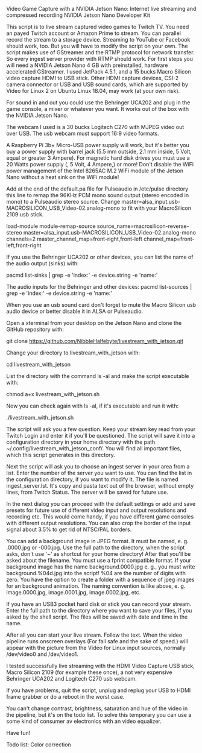 Video Game Capture with a NVIDIA Jetson Nano: Internet live streaming and compressed recording NVIDIA Jetson Nano Developer Kit

This script is to live stream captured video games to Twitch TV. You need an payed Twitch account or Amazon Prime to stream. You can parallel record the stream to a storage device. Streaming to YouTube or Facebook should work, too. But you will have to modify the script on your own. The script makes use of GStreamer and the RTMP protocol for network transfer. So every ingest server provider with RTMP should work. For first steps you will need a NVIDIA Jetson Nano 4 GB with preinstalled, hardware accelerated GStreamer. I used JetPack 4.5.1, and a 15 bucks Macro Silicon video capture HDMI to USB stick. Other HDMI capture devices, CSI-2 camera connector or USB and USB sound cards, which are supported by Video for Linux 2 on Ubuntu Linux 18.04, may work (at your own risk).

For sound in and out you could use the Behringer UCA202 and plug in the game console, a mixer or whatever you want. It works out of the box with the NVIDIA Jetson Nano.

The webcam I used is a 30 bucks Logitech C270 with MJPEG video out over USB. The usb webcam must support 16:9 video formats.

A Raspberry Pi 3b+ Micro-USB power supply will work, but it's better you buy a power supply with barrel jack (5.5 mm outside, 2.1 mm inside, 5 Volt, equal or greater 3 Ampere). For magnetic hard disk drives you must use a 20 Watts power supply (, 5 Volt, 4 Ampere,) or more! Don't disable the WiFi power management of the Intel 8265AC M.2 WiFi module of the Jetson Nano without a heat sink on the WiFi module!

Add at the end of the default.pa file for Pulseaudio in /etc/pulse directory this line to remap the 96KHz PCM mono sound output (stereo encoded in mono) to a Pulseaudio stereo source. Change master=alsa_input.usb-MACROSILICON_USB_Video-02.analog-mono to fit with your MacroSilicon 2109 usb stick.

load-module module-remap-source source_name=macrosilicon-reverse-stereo master=alsa_input.usb-MACROSILICON_USB_Video-02.analog-mono channels=2 master_channel_map=front-right,front-left channel_map=front-left,front-right

If you use the Behringer UCA202 or other devices, you can list the name of the audio output (sinks) with:

pacmd list-sinks | grep -e 'index:' -e device.string -e 'name:'

The audio inputs for the Behringer and other devices: pacmd list-sources | grep -e 'index:' -e device.string -e 'name:'

When you use an usb sound card don't forget to mute the Macro Silicon usb audio device or better disable it in ALSA or Pulseaudio.

Open a xterminal from your desktop on the Jetson Nano and clone the GitHub repository with:

git clone https://github.com/NibbleHalfebyte/livestream_with_jetson.git

Change your directory to livestream_with_jetson with:

cd livestream_with_jetson

List the directory with the command ls -al and make the script executable with:

chmod a+x livestream_with_jetson.sh

Now you can check again with ls -al, if it's executable and run it with:

./livestream_with_jetson.sh

The script will ask you a few question. Keep your stream key read from your Twitch Login and enter it if you'll be questioned. The script will save it into a configuration directory in your home directory with the path ~/.config/livestream_with_jetson_conf/. You will find all important files, which this script generates in this directory.

Next the script will ask you to choose an ingest server in your area from a list. Enter the number of the server you want to use. You can find the list in the configuration directory, if you want to modify it. The file is named ingest_server.lst. It's copy and pasta text out of the browser, without empty lines, from Twitch Status. The server will be saved for future use.

In the next dialog you can proceed with the default settings or add and save presets for future use of different video input and output resolutions and recording etc. This would come handy, if you have different game consoles with different output resolutions. You can also crop the border of the input signal about 3.5% to get rid of NTSC/PAL borders.

You can add a background image in JPEG format. It must be named, e. g. .0000.jpg or -000.jpg. Use the full path to the directory, when the script asks, don't use '~' as shortcut for your home directory! After that you'll be asked about the filename. You must use a fprint compatible format. If your background image has the name background.0000.jpg e. g., you must write background.%04d.jpg into the script! %04 are the number of digits with zero. You have the option to create a folder with a sequence of jpeg images for an background animation. The naming convention is like above, e. g. image.0000.jpg, image.0001.jpg, image.0002.jpg, etc.

If you have an USB3 pocket hard disk or stick you can record your stream. Enter the full path to the directory where you want to save your files, if you asked by the shell script. The files will be saved with date and time in the name.

After all you can start your live stream. Follow the text. When the video pipeline runs onscreen overlays (For fail safe and the sake of speed.) will appear with the picture from the Video for Linux input sources, normally /dev/video0 and /dev/video1.

I tested successfully live streaming with the HDMI Video Capture USB stick, Macro Silicon 2109 (for example these once), a not very expensive Behringer UCA202 and Logitech C270 usb webcam.

If you have problems, quit the script, unplug and replug your USB to HDMI frame grabber or do a reboot in the worst case.

You can't change contrast, brightness, saturation and hue of the video in the pipeline, but it's on the todo list. To solve this temporary you can use a some kind of consumer av electronics with an video equalizer.

Have fun!

Todo list: Color correction

